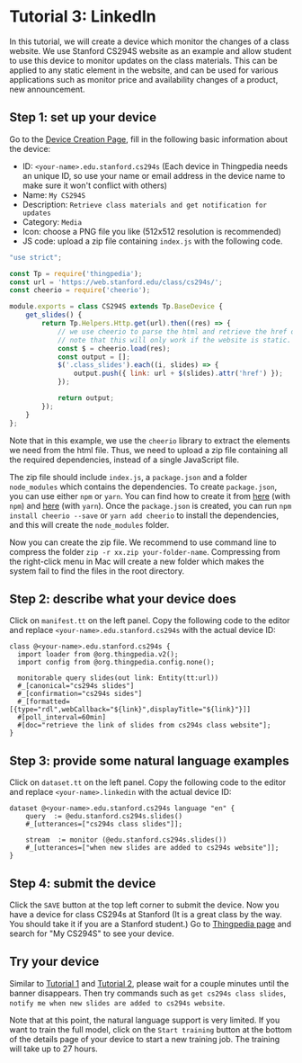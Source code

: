 # Tutorial 3: LinkedIn

In this tutorial, we will create a device which monitor the changes of a class website. 
We use Stanford CS294S website as an example and allow student to use this device to monitor updates 
on the class materials. 
This can be applied to any static element in the website, and can be used for various applications 
such as monitor price and availability changes of a product, new announcement. 

## Step 1: set up your device
Go to the [Device Creation Page](/thingpedia/upload/create), fill in the following basic information 
about the device:

- ID: `<your-name>.edu.stanford.cs294s` (Each device in Thingpedia needs an unique ID, so use your name or email address 
in the device name to make sure it won't conflict with others)
- Name: `My CS294S`
- Description: `Retrieve class materials and get notification for updates`
- Category: `Media`
- Icon: choose a PNG file you like (512x512 resolution is recommended)
- JS code: upload a zip file containing `index.js` with the following code.

```javascript
"use strict";

const Tp = require('thingpedia');
const url = 'https://web.stanford.edu/class/cs294s/';
const cheerio = require('cheerio');

module.exports = class CS294S extends Tp.BaseDevice {
    get_slides() {
        return Tp.Helpers.Http.get(url).then((res) => {
            // we use cheerio to parse the html and retrieve the href of the element with class "class_slides"
            // note that this will only work if the website is static.
            const $ = cheerio.load(res);
            const output = [];
            $('.class_slides').each((i, slides) => {
                output.push({ link: url + $(slides).attr('href') });
            });

            return output;
        });
    }
};
```

Note that in this example, we use the `cheerio` library to extract the elements we need from the html file. 
Thus, we need to upload a zip file containing all the required dependencies, instead of a single JavaScript file. 

The zip file should include `index.js`, a `package.json` and a folder `node_modules` which contains the dependencies. 
To create `package.json`, you can use either `npm` or `yarn`. 
You can find how to create it from 
[here](https://docs.npmjs.com/creating-a-package-json-file) (with `npm`) 
and [here](https://yarnpkg.com/lang/en/docs/creating-a-package/) (with `yarn`).
Once the `package.json` is created, you can run `npm install cheerio --save` or `yarn add cheerio` to 
install the dependencies, and this will create the `node_modules` folder. 

Now you can create the zip file.
We recommend to use command line to compress the folder
`zip -r xx.zip your-folder-name`. 
Compressing from the right-click menu in Mac will create a new folder which 
makes the system fail to find the files in the root directory.

## Step 2: describe what your device does
Click on `manifest.tt` on the left panel. 
Copy the following code to the editor and replace `<your-name>.edu.stanford.cs294s` with the 
actual device ID:
```tt
class @<your-name>.edu.stanford.cs294s {
  import loader from @org.thingpedia.v2();
  import config from @org.thingpedia.config.none();

  monitorable query slides(out link: Entity(tt:url))
  #_[canonical="cs294s slides"]
  #_[confirmation="cs294s sides"]
  #_[formatted=[{type="rdl",webCallback="${link}",displayTitle="${link}"}]]
  #[poll_interval=60min]
  #[doc="retrieve the link of slides from cs294s class website"];
}

```

## Step 3: provide some natural language examples
Click on `dataset.tt` on the left panel. 
Copy the following code to the editor and replace `<your-name>.linkedin` with the 
actual device ID:
```tt
dataset @<your-name>.edu.stanford.cs294s language "en" {
    query  := @edu.stanford.cs294s.slides()
    #_[utterances=["cs294s class slides"]];

    stream  := monitor (@edu.stanford.cs294s.slides())
    #_[utterances=["when new slides are added to cs294s website"]];
}
```

## Step 4: submit the device
Click the `SAVE` button at the top left corner to submit the device. 
Now you have a device for class CS294s at Stanford (It is a great class by the way. You should take it 
if you are a Stanford student.) 
Go to [Thingpedia page](/thingpedia) and search for "My CS294S" to see your device.

## Try your device
Similar to [Tutorial 1](/doc/thingpedia-tutorial-nyt.md) and [Tutorial 2](/doc/thingpedia-tutorial-cat.md),
please wait for a couple minutes until the banner disappears.
Then try commands such as `get cs294s class slides`, `notify me when new slides are added to cs294s website`. 

Note that at this point, the natural language support is very limited. 
If you want to train the full model, click on the `Start training` button at the bottom 
of the details page of your device to start a new training job. The training will take up to 27 hours.   
